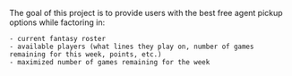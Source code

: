 The goal of this project is to provide users with the best free agent pickup options while factoring in:
    
    - current fantasy roster
    - available players (what lines they play on, number of games remaining for this week, points, etc.)
    - maximized number of games remaining for the week